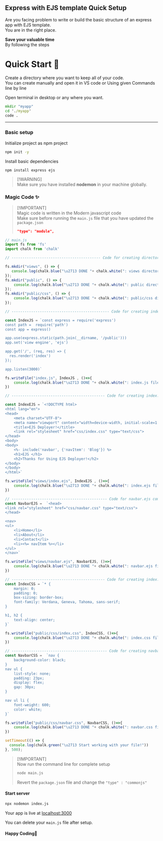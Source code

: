## Express with EJS template Quick Setup
Are you facing problem to write or build the basic structure of an express app with EJS template.<br/>
You are in the right place.<br/>

**Save your valuable time** <br/>
By following the steps

# Quick Start 🚀
Create a directory where you want to keep all of your code.<br/>
You can create manually and open it in VS code or Using given Commands line by line

Open terminal in desktop or any where you want.<br/>
```cmd
mkdir "myapp"
cd './myapp'
code .
```
***
### Basic setup
Initialize project as npm project
```bash
npm init -y
```
Install basic dependencies
```bash
npm install express ejs
```
> [!WARNING]\
> Make sure you have installed **nodemon** in your machine globally.

### Magic Code ✨
> [!IMPORTANT]\
> Magic code is written in the Modern javascript code\
> Make sure before running the `main.js` file that you have updated the `package.json`
> ```json
> "type": "module",
> ```
```js
// main.js
import fs from 'fs'
import chalk from 'chalk'

// ----------------------------------------- Code for creating directory ---------------------------------------

fs.mkdir("views", () => {
   console.log(chalk.blue("\u2713 DONE "+ chalk.white(": views directory!")));
});
fs.mkdir("public", () => {
    console.log(chalk.blue("\u2713 DONE "+ chalk.white(": public directory!")));
});
fs.mkdir("public/css", () => {
    console.log(chalk.blue("\u2713 DONE "+ chalk.white(": public/css directory!")));
});

// --------------------------------------------- Code for creating index.js --------------------------------------

const IndexJS = `const express = require('express')
const path =  require('path')
const app = express()

app.use(express.static(path.join(__dirname, '/public')))
app.set('view engine', 'ejs')

app.get('/', (req, res) => {
  res.render('index')
});

app.listen(3000)`

fs.writeFile("index.js", IndexJS , ()=>{
    console.log(chalk.blue("\u2713 DONE "+ chalk.white(": index.js file!")));
})

// ------------------------------------------- Code for creating index.ejs ---------------------------------------

const IndexEJS = `<!DOCTYPE html>
<html lang="en">
<head>
    <meta charset="UTF-8">
    <meta name="viewport" content="width=device-width, initial-scale=1.0">
    <title>EJS Deployer!</title>
    <link rel="stylesheet" href="css/index.css" type="text/css">
</head>
<body>
<body>
    <%- include('navbar', {'navItem': 'Blog'}) %>
    <h1>EJS </h1>
    <h2>Thanks for Using EJS Deployer!</h2>
</body>
</body>
</html>`

fs.writeFile("views/index.ejs", IndexEJS , ()=>{
    console.log(chalk.blue("\u2713 DONE "+ chalk.white(": index.ejs file!")));
})

// -------------------------------------------- Code for navbar.ejs component ------------------------------------
const NavbarEJS =  `<head>
<link rel="stylesheet" href="css/navbar.css" type="text/css">
</head>

<nav>
<ul>
    <li>Home</li>
    <li>About</li>
    <li>Contact</li>
    <li><%= navItem %></li>
</ul>
</nav>`

fs.writeFile("views/navbar.ejs", NavbarEJS, ()=>{
    console.log(chalk.blue("\u2713 DONE "+ chalk.white(": navbar.ejs file!")));
})

// ------------------------------------------- Code for creating index.css ---------------------------------------
const IndexCSS = `* {
    margin: 0;
    padding: 0;
    box-sizing: border-box;
    font-family: Verdana, Geneva, Tahoma, sans-serif;
}

h1, h2 {
    text-align: center;
}`

fs.writeFile("public/css/index.css", IndexCSS, ()=>{
    console.log(chalk.blue("\u2713 DONE "+ chalk.white(": index.css file!")));
})

// -------------------------------------------- Code for creating navbar.css --------------------------------------
const NavbarCSS =  `nav {
    background-color: black;
}
nav ul {
    list-style: none;
    padding: 23px;
    display: flex;
    gap: 30px;
}

nav ul li {
    font-weight: 600;
    color: white;
}`

fs.writeFile("public/css/navbar.css", NavbarCSS, ()=>{
    console.log(chalk.blue("\u2713 DONE "+ chalk.white(": navbar.css file!")));
})

setTimeout(() => {
  console.log(chalk.green("\u2713 Start working with your file!"))
}, 500);
```
> [!IMPORTANT]\
> Now run the command line for complete setup
> ```bash
> node main.js
> ```
> Revert the `package.json` file and change the `"type" : "commonjs"`

#### Start server
```bash
npx nodemon index.js
```

Your app is live at [localhost:3000](http://localhost:3000)

You can delete your `main.js` file after setup.

#### Happy Coding💖
